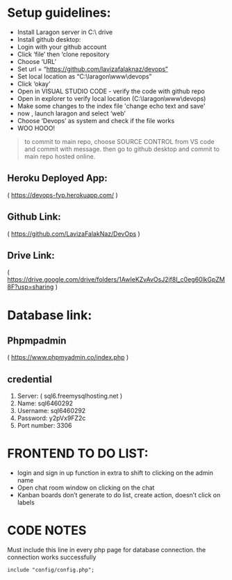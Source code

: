 # Setup guidelines:
* Install Laragon server in C:\ drive
* Install github desktop:
* Login with your github account 
* Click ‘file’ then ‘clone repository 
* Choose ‘URL’
* Set url = “https://github.com/lavizafalaknaz/devops”
* Set local location as “C:\laragon\www\devops”
* Click ‘okay’
* Open in VISUAL STUDIO CODE - verify the code with github repo
* Open in explorer to verify local location (C:\laragon\www\devops)
* Make some changes to the index file 'change echo text and save'
* now , launch laragon and select ‘web’
* Choose ‘Devops’ as system and  check if the file works
* WOO HOOO!
> to commit to main repo, choose SOURCE CONTROL from VS code and commit with  message. then go to github desktop and commit to main repo hosted online.
 
## Heroku Deployed App:
( https://devops-fyp.herokuapp.com/ )
## Github Link:
( https://github.com/LavizaFalakNaz/DevOps )

## Drive Link:
( https://drive.google.com/drive/folders/1AwIeKZvAvOsJ2jf8I_c0eg60lkGpZM8F?usp=sharing )

# Database link:
## Phpmpadmin 
( https://www.phpmyadmin.co/index.php )
## credential
1. Server: ( sql6.freemysqlhosting.net )
2. Name: sql6460292
3. Username: sql6460292
4. Password: y2pVx9FZ2c
5. Port number: 3306

# FRONTEND TO DO LIST: 
* login and sign in up function in extra to shift to clicking on the admin name
* Open chat room window on clicking on the chat
* Kanban boards don’t generate to do list, create action, doesn’t click on labels 

# CODE NOTES 
Must include this line in every php page for database connection. the connection works successfully
```
include "config/config.php";
```
